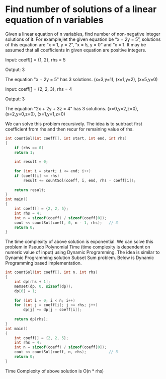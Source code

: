 # Find number of solutions of a linear equation of n variables

Given a linear equation of n variables, find number of non-negative integer solutions of it. For example,let the given equation be “x + 2y = 5”, solutions of this equation are “x = 1, y = 2”, “x = 5, y = 0” and “x = 1. It may be assumed that all coefficients in given equation are positive integers.

Input:  coeff[] = {1, 2}, rhs = 5

Output: 3

The equation "x + 2y = 5" has 3 solutions.
(x=3,y=1), (x=1,y=2), (x=5,y=0)

Input:  coeff[] = {2, 2, 3}, rhs = 4

Output: 3

The equation "2x + 2y + 3z = 4"  has 3 solutions.
(x=0,y=2,z=0), (x=2,y=0,z=0), (x=1,y=1,z=0)

We can solve this problem recursively. The idea is to subtract first coefficient from rhs and then recur for remaining value of rhs.
```cpp
int countSol(int coeff[], int start, int end, int rhs) 
{ 
    if (rhs == 0) 
    return 1; 
  
    int result = 0;  
   
    for (int i = start; i <= end; i++) 
    if (coeff[i] <= rhs) 
        result += countSol(coeff, i, end, rhs - coeff[i]); 
  
    return result; 
} 
int main() 
{ 
    int coeff[] = {2, 2, 5}; 
    int rhs = 4; 
    int n = sizeof(coeff) / sizeof(coeff[0]); 
    cout << countSol(coeff, 0, n - 1, rhs);   // 3
    return 0; 
} 
```
The time complexity of above solution is exponential. We can solve this problem in Pseudo Polynomial Time (time complexity is dependent on numeric value of input) using Dynamic Programming. The idea is similar to Dynamic Programming solution Subset Sum problem. Below is Dynamic Programming based implementation.

```cpp
int countSol(int coeff[], int n, int rhs) 
{ 
    int dp[rhs + 1]; 
    memset(dp, 0, sizeof(dp)); 
    dp[0] = 1; 
  
    for (int i = 0; i < n; i++) 
    for (int j = coeff[i]; j <= rhs; j++) 
        dp[j] += dp[j - coeff[i]]; 
  
    return dp[rhs]; 
} 
int main() 
{ 
    int coeff[] = {2, 2, 5}; 
    int rhs = 4; 
    int n = sizeof(coeff) / sizeof(coeff[0]); 
    cout << countSol(coeff, n, rhs);          // 3
    return 0; 
}
```
Time Complexity of above solution is O(n * rhs)
